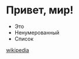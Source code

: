# Привет, мир!

* Это
* Ненумерованный
* Список

[wikipedia](https://ru.wikipedia.org/wiki/Википедия)